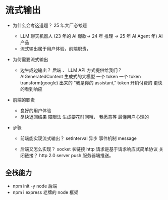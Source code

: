 # 流式输出

- 为什么会考这道题？
  25 年大厂必考题

  - LLM 聊天机器人 (23 年的 AI 爆款-> 24 年 推理 -> 25 年 AI Agent 年) AI 产品
  - 流式输出属于用户体验，前端职责，

- 为何需要流式输出

  - 边生成边输出？
    后端 、 LLM API 方式提供给我们？
    AIGeneratedContent 生成式的大模型 一个 token 一个 token transform(google) 出来的
    "我是你的 assistant," token 开销付费的
    更快的看到响应

- 前端的职责

  - 良好的用户体验
  - 尽快返回结果
    障眼法 生成要花时间哦， 我愿意等
    最懂用户心理的

- 步骤

  - 前端能实现流式输出？
    setInterval 异步 事件机制 message

  - 后端又怎么实现？
    socket 长链接
    http 请求是基于请求响应式简单协议 关闭链接？
    http 2.0 server push 服务器端推送。

## 全栈能力

- npm init -y node 后端
- npm i express 老牌的 node 框架
